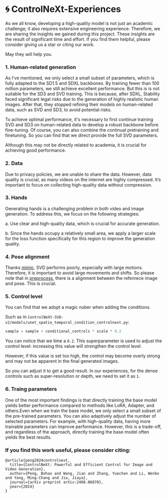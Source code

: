 # 🌀 ControlNeXt-Experiences

As we all know, developing a high-quality model is not just an academic challenge; it also requires extensive engineering experience. Therefore, we are sharing the insights we gained during this project. These insights are the result of significant time and effort. If you find them helpful, please consider giving us a star or citing our work.

May they will help you.

### 1. Human-related generation

As I’ve mentioned, we only select a small subset of parameters, which is fully adapted to the SD1.5 and SDXL backbones. By training fewer than 100 million parameters, we still achieve excellent performance. But this is is not suitable for the SD3 and SVD training. This is because, after SDXL, Stability faced significant legal risks due to the generation of highly realistic human images. After that, they stopped refining their models on human-related data, such as SVD and SD3, to avoid potential risks.

To achieve optimal performance, it's necessary to first continue training SVD and SD3 on human-related data to develop a robust backbone before fine-tuning. Of course, you can also combine the continual pretraining and finetuning. So you can find that we direct provide the full SVD parameters.

Although this may not be directly related to academia, it is crucial for achieving good performance.

### 2. Data

Due to privacy policies, we are unable to share the data. However, data quality is crucial, as many videos on the internet are highly compressed. It’s important to focus on collecting high-quality data without compression.

### 3. Hands

Generating hands is a challenging problem in both video and image generation. To address this, we focus on the following strategies:

a. Use clear and high-quality data, which is crucial for accurate generation.

b. Since the hands occupy a relatively small area, we apply a larger scale for the loss function specifically for this region to improve the generation quality.

### 4. Pose alignment

Thanks [mimic](https://github.com/Tencent/MimicMotion).  SVD performs poorly, especially with large motions. Therefore, it is important to avoid large movements and shifts. So please note that in [preprocess](https://github.com/dvlab-research/ControlNeXt/blob/main/ControlNeXt-SVD-v2/dwpose/preprocess.py), there is a alignment between the refenrece image and pose. This is crucial.


### 5. Control level

You can find that we adopt a magic nuber when adding the conditions. 

Such as in `ControlNeXt-SVD-v2/models/unet_spatio_temporal_condition_controlnext.py`:
```python
sample = sample + conditional_controls * scale * 0.2
```

You can notice that we time a `0.2`. This superparameter is used to adjust the control level: increasing this value will strengthen the control level.

However, if this value is set too high, the control may become overly strong and may not be apparent in the final generated images.

So you can adjust it to get a good result. In our experiences, for the dense controls such as super-resolution or depth, we need to set it as `1`.


### 6. Traing parameters 

One of the most important findings is that directly training the base model yields better performance compared to methods like LoRA, Adapter, and others.Even when we train the base model, we only select a small subset of the pre-trained parameters. You can also adaptively adjust the number of selected parameters. For example, with high-quality data, having more trainable parameters can improve performance. However, this is a trade-off, and regardless of the approach, directly training the base model often yields the best results.


### If you find this work useful, please consider citing:
```
@article{peng2024controlnext,
  title={ControlNeXt: Powerful and Efficient Control for Image and Video Generation},
  author={Peng, Bohao and Wang, Jian and Zhang, Yuechen and Li, Wenbo and Yang, Ming-Chang and Jia, Jiaya},
  journal={arXiv preprint arXiv:2408.06070},
  year={2024}
}
```